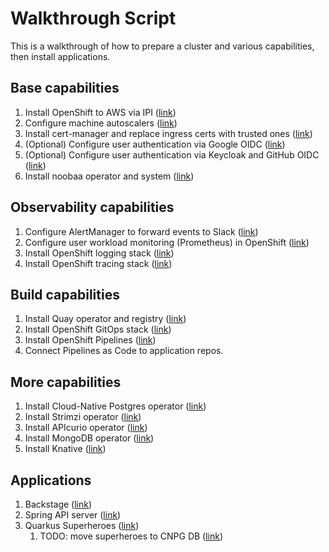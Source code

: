 # Walkthrough Script

This is a walkthrough of how to prepare a cluster and various capabilities, then install applications.

## Base capabilities
1. Install OpenShift to AWS via IPI ([link](../clusters/openshift/aws/ipi/))
1. Configure machine autoscalers ([link](../openshift-services/setup/autoscaler/))
1. Install cert-manager and replace ingress certs with trusted ones ([link](../openshift-services/cert-manager/))
1. (Optional) Configure user authentication via Google OIDC ([link](../openshift-services/setup/oidc-google/))
1. (Optional) Configure user authentication via Keycloak and GitHub OIDC ([link](../openshift-services/keycloak/deploy-cluster-iam.sh))
1. Install noobaa operator and system ([link](../openshift-services/noobaa/))

## Observability capabilities
1. Configure AlertManager to forward events to Slack ([link](../openshift-services/setup/alertmanager/))
1. Configure user workload monitoring (Prometheus) in OpenShift ([link](../openshift-services/setup/monitoring/))
1. Install OpenShift logging stack ([link](../openshift-services/logging/))
1. Install OpenShift tracing stack ([link](../openshift-services/opentelemetry/))

## Build capabilities
1. Install Quay operator and registry ([link](../openshift-services/quay/))
1. Install OpenShift GitOps stack ([link](../openshift-services/gitops/))
1. Install OpenShift Pipelines ([link](../openshift-services/pipelines/))
1. Connect Pipelines as Code to application repos.

## More capabilities
1. Install Cloud-Native Postgres operator ([link](../openshift-services/postgres/))
1. Install Strimzi operator ([link](../openshift-services/kafka/))
1. Install APIcurio operator ([link](../openshift-services/apicurio/))
1. Install MongoDB operator ([link](../openshift-services/mongodb/))
1. Install Knative ([link](../openshift-services/serverless/))

## Applications
1. Backstage ([link](https://github.com/joshgav/backstage-on-openshift))
1. Spring API server ([link](https://github.com/joshgav/spring-apiserver))
1. Quarkus Superheroes ([link](../apps/superheroes/))
    1. TODO: move superheroes to CNPG DB ([link](../openshift-services/postgres/))
